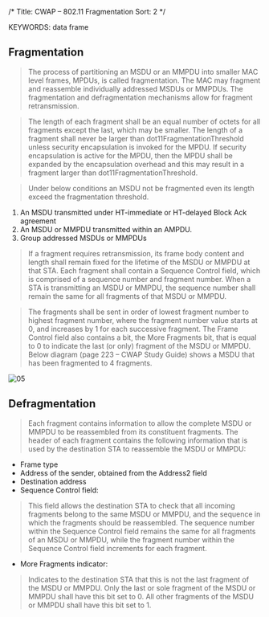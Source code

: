 /*
 Title: CWAP – 802.11 Fragmentation
 Sort: 2
 */
 
KEYWORDS: data frame

## Fragmentation  
>The process of partitioning an MSDU or an MMPDU into smaller MAC level frames, MPDUs, is called fragmentation. The MAC may fragment and reassemble individually addressed MSDUs or MMPDUs. The fragmentation and defragmentation mechanisms allow for fragment retransmission.

>The length of each fragment shall be an equal number of octets for all fragments except the last, which may be smaller. The length of a fragment shall never be larger than dot11FragmentationThreshold unless security encapsulation is invoked for the MPDU. If security encapsulation is active for the MPDU, then the MPDU shall be expanded by the encapsulation overhead and this may result in a fragment larger than dot11FragmentationThreshold.

>Under below conditions an MSDU not be fragmented even its length exceed the fragmentation threshold.

1. An MSDU transmitted under HT-immediate or HT-delayed Block Ack agreement  
2. An MSDU or MMPDU transmitted within an AMPDU.  
3. Group addressed MSDUs or MMPDUs  

>If a fragment requires retransmission, its frame body content and length shall remain fixed for the lifetime of the MSDU or MMPDU at that STA. Each fragment shall contain a Sequence Control field, which is comprised of a sequence number and fragment number. When a STA is transmitting an MSDU or MMPDU, the sequence number shall remain the same for all fragments of that MSDU or MMPDU.

>The fragments shall be sent in order of lowest fragment number to highest fragment number, where the fragment number value starts at 0, and increases by 1 for each successive fragment. The Frame Control field also contains a bit, the More Fragments bit, that is equal to 0 to indicate the last (or only) fragment of the MSDU or MMPDU. Below diagram (page 223 – CWAP Study Guide) shows a MSDU that has been fragmented to 4 fragments.

![05](%image_url%/2016/2016031105.png)

## Defragmentation  

>Each fragment contains information to allow the complete MSDU or MMPDU to be reassembled from its constituent fragments. The header of each fragment contains the following information that is used by the destination STA to reassemble the MSDU or MMPDU:  
- Frame type  
- Address of the sender, obtained from the Address2 field  
- Destination address  
- Sequence Control field:
>This field allows the destination STA to check that all incoming fragments belong to the same MSDU or MMPDU, and the sequence in which the fragments should be reassembled. The sequence number within the Sequence Control field remains the same for all fragments of an MSDU or MMPDU, while the fragment number within the Sequence Control field increments for each fragment.  
- More Fragments indicator:
>Indicates to the destination STA that this is not the last fragment of the MSDU or MMPDU. Only the last or sole fragment of the MSDU or MMPDU shall have this bit set to 0. All other fragments of the MSDU or MMPDU shall have this bit set to 1.

